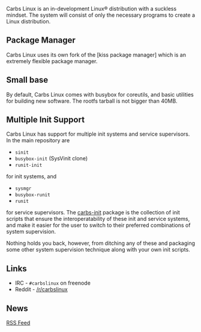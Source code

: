 Carbs Linux is an in-development Linux® distribution with a suckless mindset.
The system will consist of only the necessary programs to create a Linux
distribution.

Package Manager
---------------

Carbs Linux uses its own fork of the [kiss package manager] which is an extremely
flexible package manager.


Small base
----------

By default, Carbs Linux comes with busybox for coreutils, and basic utilities
for building new software. The rootfs tarball is not bigger than 40MB.


Multiple Init Support
---------------------

Carbs Linux has support for multiple init systems and service supervisors.
In the main repository are

- `sinit`
- `busybox-init` (SysVinit clone)
- `runit-init`

for init systems, and

- `sysmgr`
- `busybox-runit`
- `runit`

for service supervisors. The [carbs-init] package is the collection of
init scripts that ensure the interoperatability of these init and service
systems, and make it easier for the user to switch to their preferred
combinations of system supervision.

Nothing holds you back, however, from ditching any of these and packaging
some other system supervision technique along with your own init scripts.


[carbs-init]: https://github.com/CarbsLinux/repository/tree/master/core/carbs-init

Links
-----

* IRC    - `#carbslinux` on freenode
* Reddit - [/r/carbslinux](http://reddit.com/r/carbslinux)


News
----

[RSS Feed](/news.xml)
